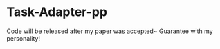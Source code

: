 # Task-Adapter-pp
Code will be released after my paper was accepted~
Guarantee with my personality!
